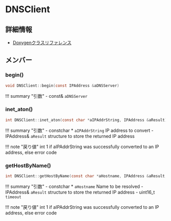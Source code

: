 # DNSClient



## 詳細情報

- [Doxygenクラスリファレンス](https://lang-ship.com/reference/Arduino/1.8.9/class_d_n_s_client.html)

## メンバー

### begin()



```c
void DNSClient::begin(const IPAddress &aDNSServer)
```

!!! summary "引数"
	- const& `aDNSServer` 



### inet_aton()



```c
int DNSClient::inet_aton(const char *aIPAddrString, IPAddress &aResult)
```

!!! summary "引数"
	- constchar * `aIPAddrString` IP address to convert 
	- IPAddress& `aResult`  structure to store the returned IP address 

!!! note "戻り値"
	int 1 if aIPAddrString was successfully converted to an IP address, else error code 



### getHostByName()



```c
int DNSClient::getHostByName(const char *aHostname, IPAddress &aResult, uint16_t timeout=5000)
```

!!! summary "引数"
	- constchar * `aHostname` Name to be resolved 
	- IPAddress& `aResult`  structure to store the returned IP address 
	- uint16_t `timeout` 

!!! note "戻り値"
	int 1 if aIPAddrString was successfully converted to an IP address, else error code 



